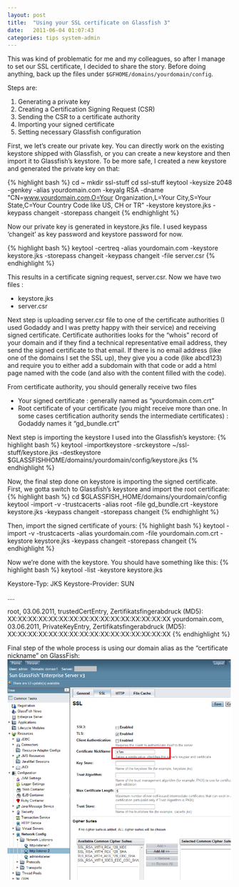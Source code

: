 ```yaml
---
layout: post
title:  "Using your SSL certificate on Glassfish 3"
date:   2011-06-04 01:07:43
categories: tips system-admin
---
```


This was kind of problematic for me and my colleagues, so after I manage to set our SSL certificate, I decided to share the story.
Before doing anything, back up the files under `$GFHOME/domains/yourdomain/config`.

Steps are:

1. Generating a private key
2. Creating a Certification Signing Request (CSR)
3. Sending the CSR to a certificate authority
4. Importing your signed certificate
5. Setting necessary Glassfish configuration

First, we let’s create our private key. You can directly work on the existing keystore shipped with Glassfish, 
or you can create a new keystore and then import it to Glassfish’s keystore. To be more safe, I created a new 
keystore and generated the private key on that:

{% highlight bash %}
cd ~
mkdir ssl-stuff
cd ssl-stuff
keytool -keysize 2048 -genkey -alias yourdomain.com -keyalg RSA -dname "CN=www.yourdomain.com,O=Your Organization,L=Your City,S=Your State,C=Your Country Code like US, CH or TR" -keystore keystore.jks -keypass changeit -storepass changeit
{% endhighlight %}

Now our private key is generated in keystore.jks file. I used keypass ‘changeit’ as key password and keystore password for now.

{% highlight bash %}
keytool -certreq -alias yourdomain.com -keystore keystore.jks -storepass changeit -keypass changeit -file server.csr
{% endhighlight %}

This results in a certificate signing request, server.csr. Now we have two files :
 
* keystore.jks
* server.csr

Next step is uploading server.csr file to one of the certificate authorities (I used Godaddy and I was pretty happy with their service) and receiving signed 
certificate. Certificate authorities looks for the “whois” record of your domain and if they find a technical representative email address, they send the 
signed certificate to that email. If there is no email address (like one of the domains I set the SSL up), they give you a code (like abcd123) and require 
you to either add a subdomain with that code or add a html page named with the code (and also with the content filled with the code).

From certificate authority, you should generally receive two files

* Your signed certificate : generally named as “yourdomain.com.crt”
* Root certificate of your certificate (you might receive more than one. In some cases certification authority sends the intermediate certificates) : Godaddy names it “gd_bundle.crt”

Next step is importing the keystore I used into the Glassfish’s keystore:
{% highlight bash %}
keytool -importkeystore -srckeystore ~/ssl-stuff/keystore.jks -destkeystore $GLASSFISHHOME/domains/yourdomain/config/keystore.jks
{% endhighlight %}

Now, the final step done on keystore is importing the signed certificate. First, we gotta switch to Glassfish’s keystore and import the root certificate:
{% highlight bash %}
cd $GLASSFISH_HOME/domains/yourdomain/config
keytool -import -v -trustcacerts -alias root -file gd_bundle.crt -keystore keystore.jks -keypass changeit -storepass changeit
{% endhighlight %}

Then, import the signed certificate of yours:
{% highlight bash %}
keytool -import -v -trustcacerts -alias yourdomain.com -file yourdomain.com.crt -keystore keystore.jks -keypass changeit -storepass changeit
{% endhighlight %}

Now we’re done with the keystore. You should have something like this:
{% highlight bash %}
keytool -list -keystore keystore.jks
 
Keystore-Typ: JKS
Keystore-Provider: SUN
 
....
 
root, 03.06.2011, trustedCertEntry,
Zertifikatsfingerabdruck (MD5): XX:XX:XX:XX:XX:XX:XX:XX:XX:XX:XX:XX:XX:XX:XX:XX
yourdomain.com, 03.06.2011, PrivateKeyEntry,
Zertifikatsfingerabdruck (MD5): XX:XX:XX:XX:XX:XX:XX:XX:XX:XX:XX:XX:XX:XX:XX:XX
{% endhighlight %}

Final step of the whole process is using our domain alias as the “certificate nickname” on GlassFish:
![Screenshot](/post-assets/using-your-ssl-certificate-on-glassfish-3/screenshot0.png)
